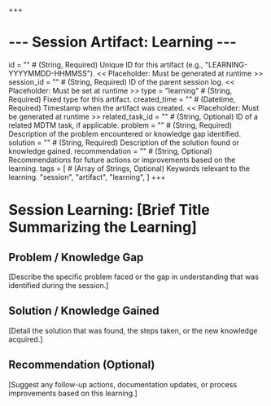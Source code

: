+++
# --- Session Artifact: Learning ---
id = "" # (String, Required) Unique ID for this artifact (e.g., "LEARNING-YYYYMMDD-HHMMSS"). << Placeholder: Must be generated at runtime >>
session_id = "" # (String, Required) ID of the parent session log. << Placeholder: Must be set at runtime >>
type = "learning" # (String, Required) Fixed type for this artifact.
created_time = "" # (Datetime, Required) Timestamp when the artifact was created. << Placeholder: Must be generated at runtime >>
related_task_id = "" # (String, Optional) ID of a related MDTM task, if applicable.
problem = "" # (String, Required) Description of the problem encountered or knowledge gap identified.
solution = "" # (String, Required) Description of the solution found or knowledge gained.
recommendation = "" # (String, Optional) Recommendations for future actions or improvements based on the learning.
tags = [
    # (Array of Strings, Optional) Keywords relevant to the learning.
    "session", "artifact", "learning",
]
+++

# Session Learning: [Brief Title Summarizing the Learning]

## Problem / Knowledge Gap

[Describe the specific problem faced or the gap in understanding that was identified during the session.]

## Solution / Knowledge Gained

[Detail the solution that was found, the steps taken, or the new knowledge acquired.]

## Recommendation (Optional)

[Suggest any follow-up actions, documentation updates, or process improvements based on this learning.]